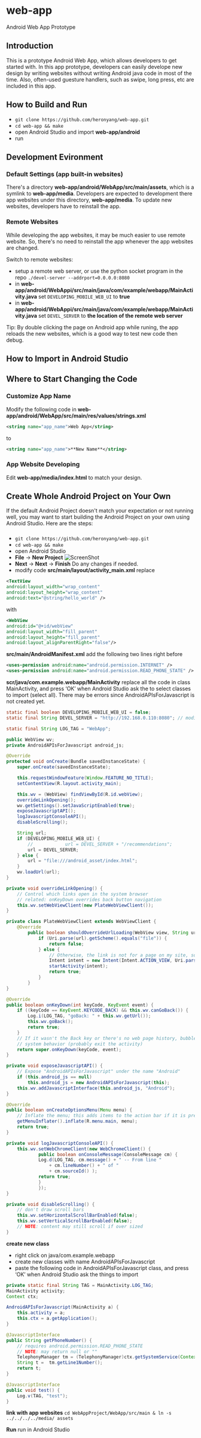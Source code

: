 web-app
=======
Android Web App Prototype

## Introduction
This is a prototype Android Web App, which allows developers to get started with.
In this app prototype, developers can easily develope new design by writing websites without writing Android java code in most of the time. Also, often-used guesture handlers, such as swipe, long press, etc are included in this app.

## How to Build and Run

* `git clone https://github.com/heronyang/web-app.git`
* `cd web-app && make`
* open Android Studio and import **web-app/android**
* run

## Development Evironment
### Default Settings (app built-in websites)
There's a directory **web-app/android/WebApp/src/main/assets**, which is a symlink to **web-app/media**.
Developers are expected to development there app websites under this directory, **web-app/media**.
To update new websites, developers have to reinstall the app.

### Remote Websites
While developing the app websites, it may be much easier to use remote website. So, there's no need to reinstall the app whenever the app websites are changed.

Switch to remote websites:
* setup a remote web server, or use the python socket program in the repo `./devel-server --addrport=0.0.0.0:8080`
* in **web-app/android/WebAppi/src/main/java/com/example/webapp/MainActivity.java** set `DEVELOPING_MOBILE_WEB_UI` to **true**
* in **web-app/android/WebAppi/src/main/java/com/example/webapp/MainActivity.java** set `DEVEL_SERVER` to **the location of the remote web server**

Tip: By double clicking the page on Android app while runing, the app reloads the new websites, which is a good way to test new code then debug.

## How to Import in Android Studio

## Where to Start Changing the Code
### Customize App Name
Modify the following code in **web-app/android/WebApp/src/main/res/values/strings.xml**
```xml
<string name="app_name">Web App</string>
```
to
```xml
<string name="app_name">**New Name**</string>
```

### App Website Developing
Edit **web-app/media/index.html** to match your design.

## Create Whole Android Project on Your Own
If the default Android Project doesn't match your expectation or not running well, you may want to start building the Android Project on your own using Android Studio. Here are the steps:

###
* `git clone https://github.com/heronyang/web-app.git`
* `cd web-app && make`
* open Android Studio
* **File** -> **New Project**
![ScreenShot](https://raw.github.com/heronyang/web-app/master/screenshot/screenshot.png)
* **Next** -> **Next** -> **Finish** Do any changes if needed.
* modify code
**src/main/layout/activity_main.xml**
replace
```xml
<TextView
android:layout_width="wrap_content"
android:layout_height="wrap_content"
android:text="@string/hello_world" />
```
with

```xml
<WebView
android:id="@+id/webView"
android:layout_width="fill_parent"
android:layout_height="fill_parent"
android:layout_alignParentRight="false"/>
```
**src/main/AndroidManifest.xml**
add the following two lines right before </manifest>

```xml
<uses-permission android:name="android.permission.INTERNET" />
<uses-permission android:name="android.permission.READ_PHONE_STATE" />
```
**scr/java/com.example.webapp/MainActivity**
replace all the code in class MainActivity, and press ‘OK’ when Android Studio ask the to select classes to import (select all). There may be errors since AndroidAPIsForJavascript is not created yet.

```java
static final boolean DEVELOPING_MOBILE_WEB_UI = false;
static final String DEVEL_SERVER = "http://192.168.0.110:8080"; // modify it!

static final String LOG_TAG = "WebApp";

public WebView wv;
private AndroidAPIsForJavascript android_js;

@Override
protected void onCreate(Bundle savedInstanceState) {
    super.onCreate(savedInstanceState);

    this.requestWindowFeature(Window.FEATURE_NO_TITLE);
    setContentView(R.layout.activity_main);

    this.wv = (WebView) findViewById(R.id.webView);
    overrideLinkOpening();
    wv.getSettings().setJavaScriptEnabled(true);
    exposeJavascriptAPI();
    logJavascriptConsoleAPI();
    disableScrolling();

    String url;
    if (DEVELOPING_MOBILE_WEB_UI) {
        //            url = DEVEL_SERVER + "/recommendations";
        url = DEVEL_SERVER;
    } else {
        url = "file:///android_asset/index.html";
    }
    wv.loadUrl(url);
}

private void overrideLinkOpening() {
    // Control which links open in the system browser
    // related: onKeyDown overrides back button navigation
    this.wv.setWebViewClient(new PlateWebViewClient());
}

private class PlateWebViewClient extends WebViewClient {
    @Override
        public boolean shouldOverrideUrlLoading(WebView view, String url) {
            if (Uri.parse(url).getScheme().equals("file")) {
                return false;
            } else {
                // Otherwise, the link is not for a page on my site, so launch another Activity that handles URLs
                Intent intent = new Intent(Intent.ACTION_VIEW, Uri.parse(url));
                startActivity(intent);
                return true;
            }
        }
}

@Override
public boolean onKeyDown(int keyCode, KeyEvent event) {
    if ((keyCode == KeyEvent.KEYCODE_BACK) && this.wv.canGoBack()) {
        Log.i(LOG_TAG, "goBack: " + this.wv.getUrl());
        this.wv.goBack();
        return true;
    }
    // If it wasn't the Back key or there's no web page history, bubble up to the default
    // system behavior (probably exit the activity)
    return super.onKeyDown(keyCode, event);
}

private void exposeJavascriptAPI() {
    // Expose "AndroidAPIsForJavascript" under the name "Android"
    if (this.android_js == null)
        this.android_js = new AndroidAPIsForJavascript(this);
    this.wv.addJavascriptInterface(this.android_js, "Android");
}

@Override
public boolean onCreateOptionsMenu(Menu menu) {
    // Inflate the menu; this adds items to the action bar if it is present.
    getMenuInflater().inflate(R.menu.main, menu);
    return true;
}

private void logJavascriptConsoleAPI() {
    this.wv.setWebChromeClient(new WebChromeClient() {
            public boolean onConsoleMessage(ConsoleMessage cm) {
            Log.d(LOG_TAG, cm.message() + " -- From line "
                + cm.lineNumber() + " of "
                + cm.sourceId() );
            return true;
            }
            });
}

private void disableScrolling() {
    // don't draw scroll bars
    this.wv.setHorizontalScrollBarEnabled(false);
    this.wv.setVerticalScrollBarEnabled(false);
    // NOTE: content may still scroll if over sized
}
```

**create new class**
* right click on java/com.example.webapp
* create new classes with name AndroidAPIsForJavascript
* paste the following code in AndroidAPIsForJavascript class, and press ‘OK’ when Android Studio ask the things to import

```java
private static final String TAG = MainActivity.LOG_TAG;
MainActivity activity;
Context ctx;

AndroidAPIsForJavascript(MainActivity a) {
    this.activity = a;
    this.ctx = a.getApplication();
}

@JavascriptInterface
public String getPhoneNumber() {
    // requires android.permission.READ_PHONE_STATE
    // NOTE: may return null or ""
    TelephonyManager tm = (TelephonyManager)ctx.getSystemService(Context.TELEPHONY_SERVICE);
    String t =  tm.getLine1Number();
    return t;
}

@JavascriptInterface
public void test() {
    Log.v(TAG, "test");
}
```

**link with app websites**
`cd WebAppProject/WebApp/src/main & ln -s ../../../../media/ assets`

**Run**
run in Android Studio
